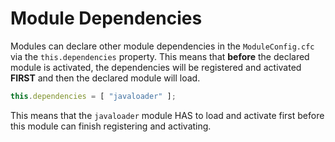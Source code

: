 # Module Dependencies

Modules can declare other module dependencies in the `ModuleConfig.cfc` via the `this.dependencies` property. This means that **before** the declared module is activated, the dependencies will be registered and activated **FIRST** and then the declared module will load.

```javascript
this.dependencies = [ "javaloader" ];
```

This means that the `javaloader` module HAS to load and activate first before this module can finish registering and activating.
